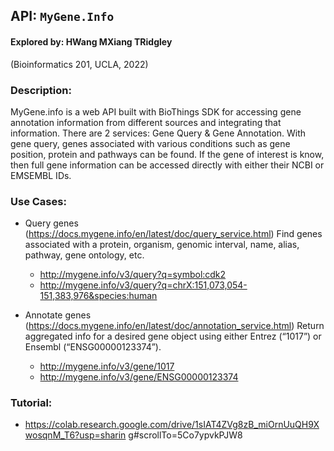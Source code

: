 ## API: ```MyGene.Info```

#### Explored by: HWang MXiang TRidgley 
(Bioinformatics 201, UCLA, 2022)

### Description: 

MyGene.info is a web API built with BioThings SDK for accessing gene annotation
information from different sources and integrating that information. There are 2 services: Gene Query &
Gene Annotation. With gene query, genes associated with various conditions such as gene position,
protein and pathways can be found. If the gene of interest is know, then full gene information can be
accessed directly with either their NCBI or EMSEMBL IDs.

### Use Cases:
- Query genes (https://docs.mygene.info/en/latest/doc/query_service.html) Find genes associated with a protein, organism, genomic interval, name, alias, pathway, gene ontology, etc.
  - http://mygene.info/v3/query?q=symbol:cdk2
  - http://mygene.info/v3/query?q=chrX:151,073,054-151,383,976&species:human

- Annotate genes (https://docs.mygene.info/en/latest/doc/annotation_service.html) Return aggregated info for a desired gene object using either Entrez (“1017”) or Ensembl (“ENSG00000123374”).
  - http://mygene.info/v3/gene/1017
  - http://mygene.info/v3/gene/ENSG00000123374

### Tutorial:
- https://colab.research.google.com/drive/1sIAT4ZVg8zB_miOrnUuQH9XwosqnM_T6?usp=sharin
g#scrollTo=5Co7ypvkPJW8


